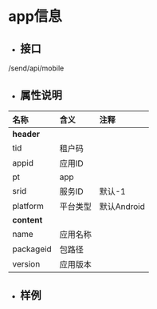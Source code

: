 # app信息

* ## 接口

/send/api/mobile

* ## 属性说明

| **名称** | **含义** | **注释** |
| :--- | :--- | :--- |
| **header** |  |  |
| tid | 租户码 |  |
| appid | 应用ID |  |
| pt | app |  |
| srid | 服务ID | 默认-1 |
| platform | 平台类型 | 默认Android |
| **content** |  |  |
| name | 应用名称 |  |
| packageid | 包路径 |  |
| version | 应用版本 |  |

* ## 样例



